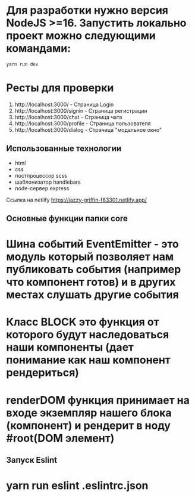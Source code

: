 # Для разработки нужно версия NodeJS >=16. Запустить локально проект можно следующими командами:

```
yarn run dev

```

# Ресты для проверки

1. http://localhost:3000/ - 				Страница Login
2. http://localhost:3000/signin - 	Страница регистрации
3. http://localhost:3000/chat - 		Страница чата
4. http://localhost:3000/profile - 	Страница пользователя
5. http://localhost:3000/dialog - 	Страница "модальное окно"

## Использованные технологии

- html
- css
- постпроцессор scss
- шаблонизатор handlebars
- node-сервер express

Ссылка на netlify https://jazzy-griffin-f83301.netlify.app/
## Основные функции папки core

# Шина событий EventEmitter - это модуль который позволяет нам публиковать события (например что компонент готов) и в других местах слушать другие события

# Класс BLOCK это функция от которого будут наследоваться наши компоненты (дает понимание как наш компонент рендериться)

# renderDOM функция принимает на входе экземпляр нашего блока (компонент) и рендерит в ноду #root(DOM элемент)

## Запуск Eslint
# yarn run eslint .eslintrc.json
